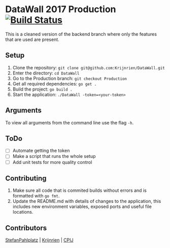# DataWall 2017 Production [![Build Status](https://travis-ci.org/Krijnrien/DataWall.svg?branch=Production)](https://travis-ci.org/Krijnrien/DataWall)

This is a cleaned version of the backend branch where only the features that are used are present.

## Setup

1. Clone the repository: `git clone git@github.com:Krijnrien/DataWall.git`
1. Enter the directory: `cd DataWall`
1. Go to the Production branch: `git checkout Production`
1. Get all required dependencies: `go get .`
1. Build the project: `go build .`
1. Start the application: `./DataWall -token=<your-token>`

## Arguments

To view all arguments from the command line use the flag `-h`.

## ToDo

- [ ] Automate getting the token
- [ ] Make a script that runs the whole setup
- [ ] Add unit tests for more quality control

## Contributing

1. Make sure all code that is commited builds without errors and is formatted with `go fmt`.
1. Update the README.md with details of changes to the application, this includes new environment variables, exposed ports and useful file locations.

## Contributors

[StefanPahlplatz](https://github.com/StefanPahlplatz) | [Krijnrien](https://github.com/Krijnrien) | [CPIJ](https://github.com/CPIJ)
